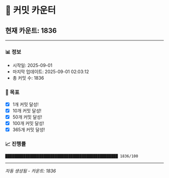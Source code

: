 # 🔢 커밋 카운터

## 현재 카운트: 1836

---

### 📊 정보
- 시작일: 2025-09-01
- 마지막 업데이트: 2025-09-01 02:03:12
- 총 커밋 수: 1836

### 🎯 목표
- [x] 1개 커밋 달성!
- [x] 10개 커밋 달성!
- [x] 50개 커밋 달성!
- [x] 100개 커밋 달성!
- [x] 365개 커밋 달성!

### 📈 진행률
```
██████████████████████████████████████████████████ 1836/100
```

---
*자동 생성됨 - 카운트: 1836*
